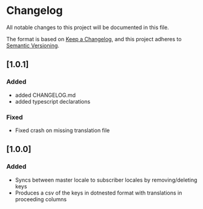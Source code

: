 # Changelog

All notable changes to this project will be documented in this file.

The format is based on [Keep a Changelog](https://keepachangelog.com/en/1.0.0/),
and this project adheres to [Semantic Versioning](https://semver.org/spec/v2.0.0.html).

## [1.0.1]

### Added

- added CHANGELOG.md
- added typescript declarations

### Fixed

- Fixed crash on missing translation file

## [1.0.0]

### Added

- Syncs between master locale to subscriber locales by removing/deleting keys
- Produces a csv of the keys in dotnested format with translations in proceeding columns
